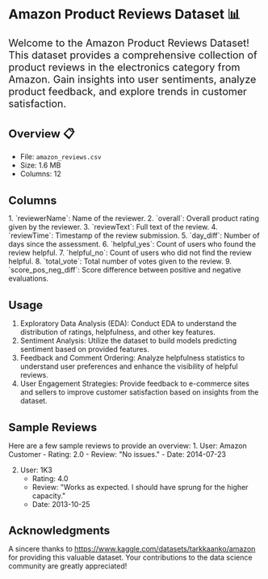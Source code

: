 <h1 style="font-size: 26px;">Amazon Product Reviews Dataset 📊</h1>

<p style="font-size: 20px;">
Welcome to the Amazon Product Reviews Dataset! This dataset provides a comprehensive collection of product reviews in the electronics category from Amazon. Gain insights into user sentiments, analyze product feedback, and explore trends in customer satisfaction.

<h1 style="font-size: 22px;">Overview 📋</h1>

- File: `amazon_reviews.csv`
- Size: 1.6 MB
- Columns: 12

<h1 style="font-size: 22px;"> Columns </h1>
1. `reviewerName`: Name of the reviewer.
2. `overall`: Overall product rating given by the reviewer.
3. `reviewText`: Full text of the review.
4. `reviewTime`: Timestamp of the review submission.
5. `day_diff`: Number of days since the assessment.
6. `helpful_yes`: Count of users who found the review helpful.
7. `helpful_no`: Count of users who did not find the review helpful.
8. `total_vote`: Total number of votes given to the review.
9. `score_pos_neg_diff`: Score difference between positive and negative evaluations.

 <h1 style="font-size: 22px;"> Usage</h1>

1. Exploratory Data Analysis (EDA): Conduct EDA to understand the distribution of ratings, helpfulness, and other key features.
2. Sentiment Analysis: Utilize the dataset to build models predicting sentiment based on provided features.
3. Feedback and Comment Ordering: Analyze helpfulness statistics to understand user preferences and enhance the visibility of helpful reviews.
4. User Engagement Strategies: Provide feedback to e-commerce sites and sellers to improve customer satisfaction based on insights from the dataset.

<h1 style="font-size: 22px;"> Sample Reviews </h1>
Here are a few sample reviews to provide an overview:
1. User: Amazon Customer
   - Rating: 2.0
   - Review: "No issues."
   - Date: 2014-07-23

2. User: 1K3
   - Rating: 4.0
   - Review: "Works as expected. I should have sprung for the higher capacity."
   - Date: 2013-10-25

 <h1 style="font-size: 22px;"> Acknowledgments </h1>

A sincere thanks to https://www.kaggle.com/datasets/tarkkaanko/amazon for providing this valuable dataset. Your contributions to the data science community are greatly appreciated!

</p>
